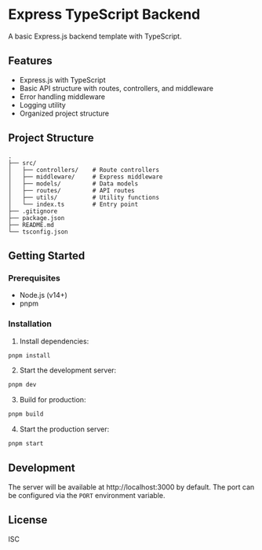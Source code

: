 # Express TypeScript Backend

A basic Express.js backend template with TypeScript.

## Features

- Express.js with TypeScript
- Basic API structure with routes, controllers, and middleware
- Error handling middleware
- Logging utility
- Organized project structure

## Project Structure

```
.
├── src/
│   ├── controllers/    # Route controllers
│   ├── middleware/     # Express middleware
│   ├── models/         # Data models
│   ├── routes/         # API routes
│   ├── utils/          # Utility functions
│   └── index.ts        # Entry point
├── .gitignore
├── package.json
├── README.md
└── tsconfig.json
```

## Getting Started

### Prerequisites

- Node.js (v14+)
- pnpm

### Installation

1. Install dependencies:

```bash
pnpm install
```

2. Start the development server:

```bash
pnpm dev
```

3. Build for production:

```bash
pnpm build
```

4. Start the production server:

```bash
pnpm start
```

## Development

The server will be available at http://localhost:3000 by default. The port can be configured via the `PORT` environment variable.

## License

ISC